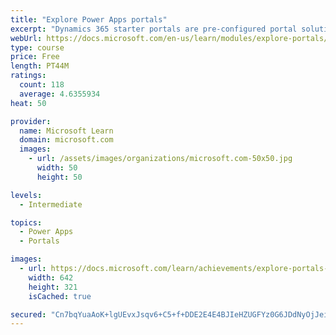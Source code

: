```yaml
---
title: "Explore Power Apps portals"
excerpt: "Dynamics 365 starter portals are pre-configured portal solutions that are available to help accelerate deployment. Typical portal projects will have unique requirements, but a starter portal provides an environment that is immediately suitable for specific scenarios and audiences."
webUrl: https://docs.microsoft.com/en-us/learn/modules/explore-portals/
type: course
price: Free
length: PT44M
ratings:
  count: 118
  average: 4.6355934
heat: 50

provider:
  name: Microsoft Learn
  domain: microsoft.com
  images:
    - url: /assets/images/organizations/microsoft.com-50x50.jpg
      width: 50
      height: 50

levels:
  - Intermediate

topics:
  - Power Apps
  - Portals

images:
  - url: https://docs.microsoft.com/learn/achievements/explore-portals-social.png
    width: 642
    height: 321
    isCached: true

secured: "Cn7bqYuaAoK+lgUEvxJsqv6+C5+f+DDE2E4E4BJIeHZUGFYz0G6JDdNyOjJeipO3VcMaUJh3uxozgWCye8lof4KBAuJq+ThQ7LuPZgwRDjXOfBvRpWZWtb2MO90OaEyHnnrtbaFzne6gXPvSMb/v+vZ29D/0M9IaZ47wAgV8Hz66v2M7vTJvIadOovwftH3SB0V4ttKANCsERT2Rw46QNKL/HlLSw4iKQaP4gjc7YOwyXdKV3lAC7oJuMG5A+hEykk2MIZ591IXB9y89SCVmwTwRNPdMccuva9VsdisaDQ62o2xF582Tf92O1vnNQy9wxfmmJW/4l1VWwRLiMlSVUUZAk+yS5i/LRM/KIon9GXEp6QSFCWS38dFnLMd/719EyjrgZG6RPBNRCC2u0FHf5K3srgE7y1iXWDz/dzOsJAA=;eYFa/w2OuO0B5aq9G/uerg=="
---
```


